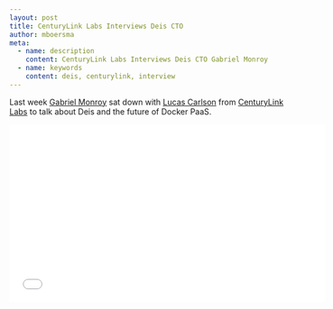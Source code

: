 ```yaml
---
layout: post
title: CenturyLink Labs Interviews Deis CTO
author: mboersma
meta:
  - name: description
    content: CenturyLink Labs Interviews Deis CTO Gabriel Monroy
  - name: keywords
    content: deis, centurylink, interview
---
```


Last week [Gabriel Monroy](https://twitter.com/gabrtv) sat down with [Lucas Carlson](https://twitter.com/cardmagic) from [CenturyLink Labs](http://www.centurylinklabs.com/) to talk about Deis and the future of Docker PaaS.

<iframe width="560" height="315" src="//www.youtube.com/embed/j5EI16DG1sg" frameborder="0" allowfullscreen></iframe>